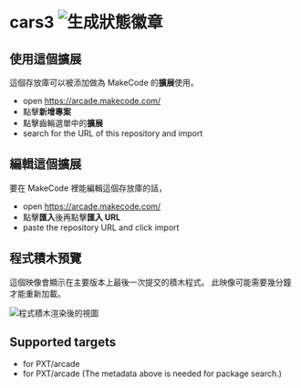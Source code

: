 # cars3 ![生成狀態徽章](https://github.com/wearehongkong/cars3/workflows/MakeCode/badge.svg)



## 使用這個擴展

這個存放庫可以被添加做為 MakeCode 的**擴展**使用。

* open https://arcade.makecode.com/
* 點擊**新增專案**
* 點擊齒輪選單中的**擴展**
* search for the URL of this repository and import

## 編輯這個擴展

要在 MakeCode 裡能編輯這個存放庫的話，

* open https://arcade.makecode.com/
* 點擊**匯入**後再點擊**匯入 URL**
* paste the repository URL and click import

## 程式積木預覽

這個映像會顯示在主要版本上最後一次提交的積木程式。
此映像可能需要幾分鐘才能重新加載。

![程式積木渲染後的視圖](https://github.com/wearehongkong/cars3/raw/master/.makecode/blocks.png)

## Supported targets

* for PXT/arcade
* for PXT/arcade
(The metadata above is needed for package search.)

